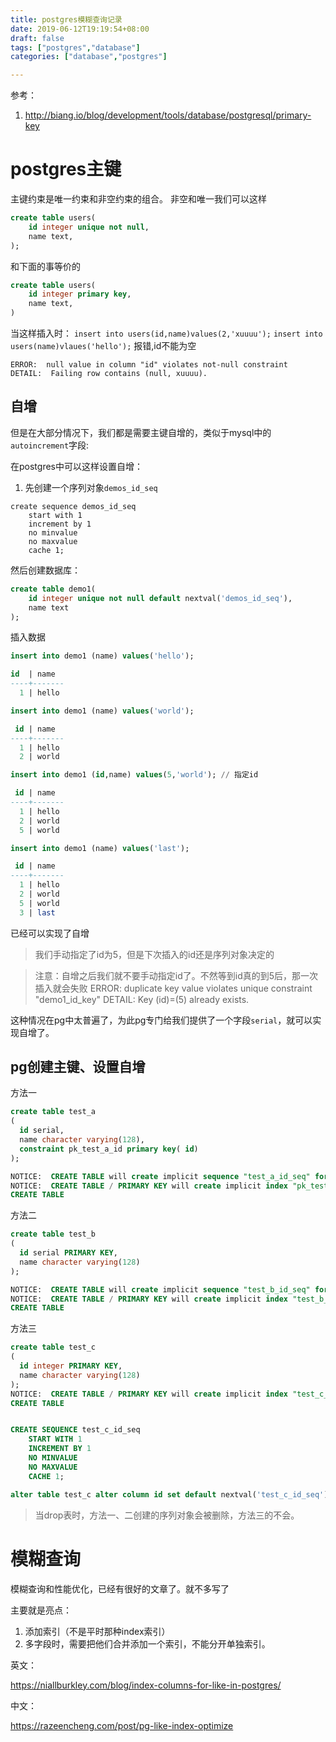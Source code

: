 ```yaml
---
title: postgres模糊查询记录
date: 2019-06-12T19:19:54+08:00
draft: false
tags: ["postgres","database"]
categories: ["database","postgres"]

---
```


参考：
1. http://biang.io/blog/development/tools/database/postgresql/primary-key


# postgres主键

主键约束是唯一约束和非空约束的组合。
非空和唯一我们可以这样
```sql
create table users(
	id integer unique not null,
	name text,
);
```
和下面的事等价的
```sql
create table users(
	id integer primary key,
	name text,
)
```

当这样插入时：
`insert into users(id,name)values(2,'xuuuu');`
`insert into users(name)vlaues('hello');` 报错,id不能为空
```
ERROR:  null value in column "id" violates not-null constraint
DETAIL:  Failing row contains (null, xuuuu).
```

## 自增


但是在大部分情况下，我们都是需要主键自增的，类似于mysql中的`autoincrement`字段:

在postgres中可以这样设置自增：
1. 先创建一个序列对象`demos_id_seq`
```
create sequence demos_id_seq 
	start with 1 
	increment by 1 
	no minvalue 
	no maxvalue 
	cache 1;
```
然后创建数据库：
```sql
create table demo1(
	id integer unique not null default nextval('demos_id_seq'),
	name text
);

```
插入数据
```sql
insert into demo1 (name) values('hello');

id  | name
----+-------
  1 | hello

insert into demo1 (name) values('world');

 id | name
----+-------
  1 | hello
  2 | world

insert into demo1 (id,name) values(5,'world'); // 指定id

 id | name
----+-------
  1 | hello
  2 | world
  5 | world

insert into demo1 (name) values('last');

 id | name
----+-------
  1 | hello
  2 | world
  5 | world
  3 | last
```
已经可以实现了自增
> 我们手动指定了id为5，但是下次插入的id还是序列对象决定的

> 注意：自增之后我们就不要手动指定id了。不然等到id真的到5后，那一次插入就会失败
> ERROR:  duplicate key value violates unique constraint "demo1_id_key"
> DETAIL:  Key (id)=(5) already exists.



这种情况在pg中太普遍了，为此pg专门给我们提供了一个字段`serial`，就可以实现自增了。
## pg创建主键、设置自增

方法一
```sql
create table test_a 
(
  id serial,
  name character varying(128),
  constraint pk_test_a_id primary key( id)
); 

NOTICE:  CREATE TABLE will create implicit sequence "test_a_id_seq" for serial column "test_a.id"
NOTICE:  CREATE TABLE / PRIMARY KEY will create implicit index "pk_test_a_id" for table "test_a"
CREATE TABLE
```

方法二
```sql
create table test_b
(
  id serial PRIMARY KEY,
  name character varying(128)
); 

NOTICE:  CREATE TABLE will create implicit sequence "test_b_id_seq" for serial column "test_b.id"
NOTICE:  CREATE TABLE / PRIMARY KEY will create implicit index "test_b_pkey" for table "test_b"
CREATE TABLE
```
方法三
```sql
create table test_c 
(
  id integer PRIMARY KEY,
  name character varying(128)
);  
NOTICE:  CREATE TABLE / PRIMARY KEY will create implicit index "test_c_pkey" for table "test_c"
CREATE TABLE


CREATE SEQUENCE test_c_id_seq
    START WITH 1
    INCREMENT BY 1
    NO MINVALUE
    NO MAXVALUE
    CACHE 1;

alter table test_c alter column id set default nextval('test_c_id_seq');
```
> 当drop表时，方法一、二创建的序列对象会被删除，方法三的不会。


# 模糊查询

模糊查询和性能优化，已经有很好的文章了。就不多写了

主要就是亮点：

1. 添加索引（不是平时那种index索引）
2. 多字段时，需要把他们合并添加一个索引，不能分开单独索引。

英文：

https://niallburkley.com/blog/index-columns-for-like-in-postgres/

中文：

https://razeencheng.com/post/pg-like-index-optimize



